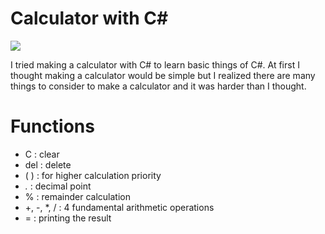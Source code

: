 # Calculator with C#

<img src="https://user-images.githubusercontent.com/67142421/148642512-fa649903-c69d-49c1-92d2-eb443198d773.png">

I tried making a calculator with C# to learn basic things of C#. At first I thought making a calculator would be simple but I realized there are many things to consider to make a calculator and it was harder than I thought.

# Functions
* C : clear
* del : delete
* ( ) : for higher calculation priority
* *.* : decimal point
* % : remainder calculation
* +, -, *, / : 4 fundamental arithmetic operations
* = : printing the result
